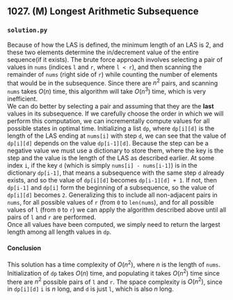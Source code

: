 ## 1027. (M) Longest Arithmetic Subsequence

### `solution.py`
Because of how the LAS is defined, the minimum length of an LAS is 2, and these two elements determine the in/decrement value of the entire sequence(if it exists). The brute force approach involves selecting a pair of values in `nums` (indices `l` and `r`, where `l < r`), and then scanning the remainder of `nums` (right side of `r`) while counting the number of elements that would be in the subsequence. Since there are $n^2$ pairs, and scanning `nums` takes $O(n)$ time, this algorithm will take $O(n^3)$ time, which is very inefficient.  
We can do better by selecting a pair and assuming that they are the **last** values in its subsequence. If we carefully choose the order in which we will perform this computation, we can incrementally compute values for all possible states in optimal time. Initializing a list `dp`, where `dp[i][d]` is the length of the LAS ending at `nums[i]` with step `d`, we can see that the value of `dp[i][d]` depends on the value `dp[i-1][d]`. Because the step can be a negative value we must use a dictionary to store them, where the key is the step and the value is the length of the LAS as described earlier. At some index `i`, if the key `d` (which is simply `nums[i] - nums[i-1]`) is in the dictionary `dp[i-1]`, that means a subsequence with the same step `d` already exists, and so the value of `dp[i][d]` becomes `dp[i-1][d] + 1`. If not, then `dp[i-1]` and `dp[i]` form the beginning of a subsequence, so the value of `dp[i][d]` becomes `2`. Generalizing this to include all non-adjacent pairs in `nums`, for all possible values of `r` (from `0` to `len(nums`), and for all possible values of `l` (from `0` to `r`) we can apply the algorithm described above until all pairs of `l` and `r` are performed.  
Once all values have been computed, we simply need to return the largest length among all length values in `dp`.  

#### Conclusion
This solution has a time complexity of $O(n^2)$, where $n$ is the length of `nums`. Initialization of `dp` takes $O(n)$ time, and populating it takes $O(n^2)$ time since there are $n^2$ possible pairs of `l` and `r`. The space complexity is $O(n^2)$, since in `dp[i][d]` `i` is $n$ long, and `d` is just `l`, which is also $n$ long.  
  


